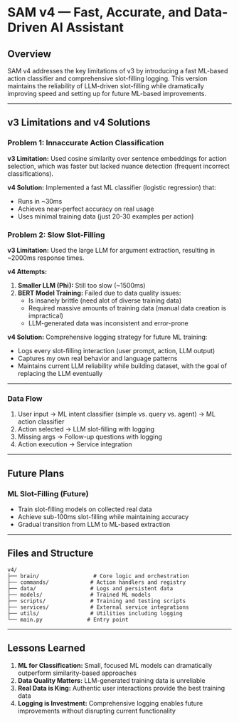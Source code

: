 # SAM v4 — Fast, Accurate, and Data-Driven AI Assistant

## Overview

SAM v4 addresses the key limitations of v3 by introducing a fast ML-based action classifier and comprehensive slot-filling logging. This version maintains the reliability of LLM-driven slot-filling while dramatically improving speed and setting up for future ML-based improvements.

---

## v3 Limitations and v4 Solutions

### Problem 1: Innaccurate Action Classification
**v3 Limitation:** Used cosine similarity over sentence embeddings for action selection, which was faster but lacked nuance detection (frequent incorrect classifications).

**v4 Solution:** Implemented a fast ML classifier (logistic regression) that:
- Runs in ~30ms 
- Achieves near-perfect accuracy on real usage
- Uses minimal training data (just 20-30 examples per action)

### Problem 2: Slow Slot-Filling
**v3 Limitation:** Used the large LLM for argument extraction, resulting in ~2000ms response times.

**v4 Attempts:**
1. **Smaller LLM (Phi):** Still too slow (~1500ms)
2. **BERT Model Training:** Failed due to data quality issues:
   - Is insanely brittle (need alot of diverse training data)
   - Required massive amounts of training data (manual data creation is impractical)
   - LLM-generated data was inconsistent and error-prone

**v4 Solution:** Comprehensive logging strategy for future ML training:
- Logs every slot-filling interaction (user prompt, action, LLM output)
- Captures my own real behavior and language patterns
- Maintains current LLM reliability while building dataset, with the goal of replacing the LLM eventually

---

### Data Flow
1. User input → ML intent classifier (simple vs. query vs. agent) → ML action classifier
2. Action selected → LLM slot-filling with logging
3. Missing args → Follow-up questions with logging
4. Action execution → Service integration

---

## Future Plans

### ML Slot-Filling (Future)
- Train slot-filling models on collected real data
- Achieve sub-100ms slot-filling while maintaining accuracy
- Gradual transition from LLM to ML-based extraction

---

## Files and Structure

```
v4/
├── brain/                 # Core logic and orchestration
├── commands/             # Action handlers and registry
├── data/                 # Logs and persistent data
├── models/               # Trained ML models
├── scripts/              # Training and testing scripts
├── services/             # External service integrations
├── utils/                # Utilities including logging
└── main.py              # Entry point
```

---

## Lessons Learned

1. **ML for Classification:** Small, focused ML models can dramatically outperform similarity-based approaches
2. **Data Quality Matters:** LLM-generated training data is unreliable
3. **Real Data is King:** Authentic user interactions provide the best training data
4. **Logging is Investment:** Comprehensive logging enables future improvements without disrupting current functionality

